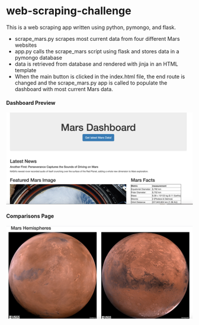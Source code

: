 # web-scraping-challenge

This is a web scraping app written using python, pymongo, and flask. 

* scrape_mars.py scrapes most current data from four different Mars websites
* app.py calls the scrape_mars script using flask and stores data in a pymongo database
* data is retrieved from database and rendered with jinja in an HTML template
* When the main button is clicked in the index.html file, the end route is changed and the scrape_mars.py app is called to populate the dashboard with most current Mars data. 

#### Dashboard Preview

![dashboard.png](Mission_to_Mars/images/dashboard.png?raw=true "Title")

#### Comparisons Page
![hemispheres.png](Mission_to_Mars/images/hemispheres.png?raw=true "Title")